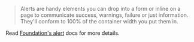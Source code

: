 > Alerts are handy elements you can drop into a form or inline on a page to communicate success, warnings, failure or just information. They'll conform to 100% of the container width you put them in.

Read [Foundation's alert](http://foundation.zurb.com/docs/components/alert_boxes.html) docs for more details.